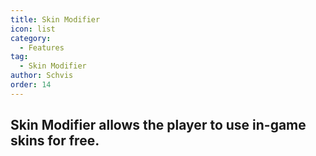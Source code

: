 ```yaml
---
title: Skin Modifier
icon: list
category:
  - Features
tag:
  - Skin Modifier
author: Schvis
order: 14
---
```


## Skin Modifier allows the player to use in-game skins for free.
